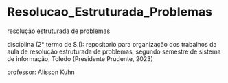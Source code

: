 # Resolucao_Estruturada_Problemas
resolução estruturada de problemas

disciplina (2° termo de S.I): repositorio para organização dos trabalhos da aula de resolução estruturada de problemas, segundo semestre de sistema de informação, Toledo (Presidente Prudente, 2023)

professor: Alisson Kuhn
